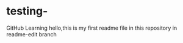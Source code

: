 # testing-
GitHub Learning 
hello,this is my first readme file in this repository in readme-edit branch

